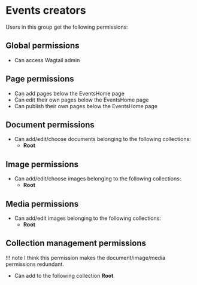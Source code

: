 # Events creators

Users in this group get the following permissions:

## Global permissions

- Can access Wagtail admin

## Page permissions

- Can add pages below the EventsHome page
- Can edit their own pages below the EventsHome page
- Can publish their own pages below the EventsHome page

## Document permissions

- Can add/edit/choose documents belonging to the following collections:
    - **Root**

## Image permissions

- Can add/edit/choose images belonging to the following collections:
    - **Root**

## Media permissions

- Can add/edit images belonging to the following collections:
    - **Root**

## Collection management permissions

!!! note
    I think this permission makes the document/image/media permissions redundant.

- Can add to the following collection **Root**
